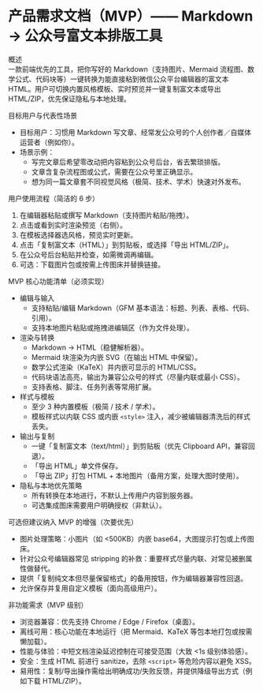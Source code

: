 # 产品需求文档（MVP）—— Markdown → 公众号富文本排版工具

概述  
一款前端优先的工具，把你写好的 Markdown（支持图片、Mermaid 流程图、数学公式、代码块等）一键转换为能直接粘到微信公众平台编辑器的富文本 HTML。用户可切换内置风格模板、实时预览并一键复制富文本或导出 HTML/ZIP，优先保证隐私与本地处理。

目标用户与代表性场景  
- 目标用户：习惯用 Markdown 写文章、经常发公众号的个人创作者／自媒体运营者（例如你）。  
- 场景示例：  
  - 写完文章后希望零改动把内容粘到公众号后台，省去繁琐排版。  
  - 文章含复杂流程图或公式，需要在公众号里正确显示。  
  - 想为同一篇文章套不同视觉风格（极简、技术、学术）快速对外发布。

用户使用流程（简洁的 6 步）  
1. 在编辑器粘贴或撰写 Markdown（支持图片粘贴/拖拽）。  
2. 点击或看到实时渲染预览（右侧）。  
3. 在模板选择器选风格，预览实时更新。  
4. 点击「复制富文本（HTML）」到剪贴板，或选择「导出 HTML/ZIP」。  
5. 在公众号后台粘贴并检查，如需微调再编辑。  
6. 可选：下载图片包或按需上传图床并替换链接。

MVP 核心功能清单（必须实现）  
- 编辑与输入  
  - 支持粘贴/编辑 Markdown（GFM 基本语法：标题、列表、表格、代码、引用）。  
  - 支持本地图片粘贴或拖拽进编辑区（作为文件处理）。  
- 渲染与转换  
  - Markdown → HTML（稳健解析器）。  
  - Mermaid 块渲染为内嵌 SVG（在输出 HTML 中保留）。  
  - 数学公式渲染（KaTeX）并内嵌可显示的 HTML/CSS。  
  - 代码块语法高亮，输出为兼容公众号的样式（尽量内联或最小 CSS）。  
  - 支持表格、脚注、任务列表等常用扩展。  
- 样式与模板  
  - 至少 3 种内置模板（极简 / 技术 / 学术）。  
  - 模板样式以内联 CSS 或内嵌 `<style>` 注入，减少被编辑器清洗后的样式丢失。  
- 输出与复制  
  - 一键「复制富文本（text/html）」到剪贴板（优先 Clipboard API，兼容回退）。  
  - 「导出 HTML」单文件保存。  
  - 「导出 ZIP」打包 HTML + 本地图片（备用方案，处理大图时使用）。  
- 隐私与本地优先策略  
  - 所有转换在本地进行，不默认上传用户内容到服务器。  
  - 可选集成图床需要用户明确授权（非默认）。

可选但建议纳入 MVP 的增强（次要优先）  
- 图片处理策略：小图片（如 <500KB）内嵌 base64，大图提示打包或上传图床。  
- 针对公众号编辑器常见 stripping 的补救：重要样式尽量内联、对常见被删属性做替代。  
- 提供「复制纯文本但尽量保留格式」的备用按钮，作为编辑器兼容性回退。  
- 允许保存并复用自定义模板（面向高级用户）。

非功能需求（MVP 级别）  
- 浏览器兼容：优先支持 Chrome / Edge / Firefox（桌面）。  
- 离线可用：核心功能在本地运行（把 Mermaid、KaTeX 等包本地打包或按需懒加载）。  
- 性能与体验：中短文档渲染延迟控制在可接受范围（大致 <1s 级别体验感）。  
- 安全：生成 HTML 前进行 sanitize，去除 `<script>` 等危险内容以避免 XSS。  
- 易用性：复制/导出操作需给出明确成功/失败反馈，并提供降级导出方式（例如下载 HTML/ZIP）。

